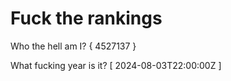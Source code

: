 # Fuck the rankings

Who the hell am I?
{ 4527137 }

What fucking year is it?
[ 2024-08-03T22:00:00Z ]
